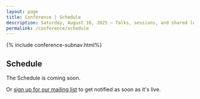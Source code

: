 ```yaml
---
layout: page
title: Conference | Schedule
description: Saturday, August 16, 2025 – Talks, sessions, and shared lessons from the field.
permalink: /conference/schedule
---
```


{% include conference-subnav.html%}

## Schedule

The Schedule is coming soon.

Or [sign up for our mailing list](/contact) to get notified as soon as it's live.
